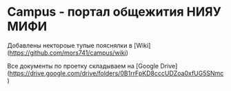 # Campus - портал общежития НИЯУ МИФИ

Добавлены нектороые тупые пояснялки в [Wiki] (https://github.com/mors741/campus/wiki)

Все документы по проетку складываем на [Google Drive] (https://drive.google.com/drive/folders/0B1rrFpKD8cccUDZoa0xfUG5SNmc)
